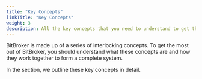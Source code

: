 ```yaml
---
title: "Key Concepts"
linkTitle: "Key Concepts"
weight: 3
description: All the key concepts that you need to understand to get the best out of BitBroker
---
```


BitBroker is made up of a series of interlocking concepts. To get the most out of BitBroker, you should understand what these concepts are and how they work together to form a complete system.

In the section, we outline these key concepts in detail.
